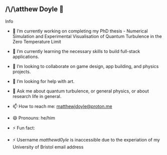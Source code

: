 ## /\\/\atthew Doyle 👋


Info
- 🔭 I’m currently working on completing my PhD thesis - Numerical Simulation and Experimental Visualisation of Quantum Turbulence in the Zero Temperature Limit
- 🌱 I’m currently learning the necessary skills to build full-stack applications. 
- 👯 I’m looking to collaborate on game design, app building, and physics projects. 
- 🤔 I’m looking for help with art. 
- 💬 Ask me about quantum turbulence, or general physics, or about research life in general.

  
- 📫 How to reach me: matthewjdoyle@proton.me
- 😄 Pronouns: he/him
- ⚡ Fun fact:

  
- ⚡ Username *matthewd0yle* is inaccessible due to the experiation of my University of Bristol email address
  

